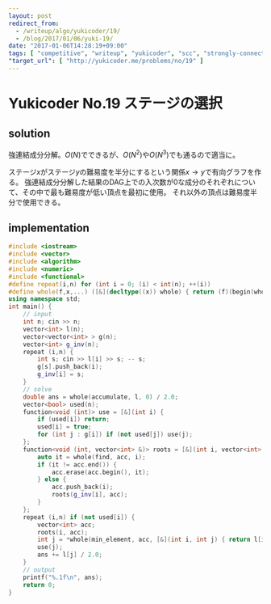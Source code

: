 ```yaml
---
layout: post
redirect_from:
  - /writeup/algo/yukicoder/19/
  - /blog/2017/01/06/yuki-19/
date: "2017-01-06T14:28:19+09:00"
tags: [ "competitive", "writeup", "yukicoder", "scc", "strongly-connected-components-decomposition", "graph" ]
"target_url": [ "http://yukicoder.me/problems/no/19" ]
---
```


# Yukicoder No.19 ステージの選択

## solution

強連結成分分解。$O(N)$でできるが、$O(N^2)$や$O(N^3)$でも通るので適当に。

ステージ$x$がステージ$y$の難易度を半分にするという関係$x \to y$で有向グラフを作る。
強連結成分分解した結果のDAG上での入次数が$0$な成分のそれぞれについて、その中で最も難易度が低い頂点を最初に使用。
それ以外の頂点は難易度半分で使用できる。

## implementation

``` c++
#include <iostream>
#include <vector>
#include <algorithm>
#include <numeric>
#include <functional>
#define repeat(i,n) for (int i = 0; (i) < int(n); ++(i))
#define whole(f,x,...) ([&](decltype((x)) whole) { return (f)(begin(whole), end(whole), ## __VA_ARGS__); })(x)
using namespace std;
int main() {
    // input
    int n; cin >> n;
    vector<int> l(n);
    vector<vector<int> > g(n);
    vector<int> g_inv(n);
    repeat (i,n) {
        int s; cin >> l[i] >> s; -- s;
        g[s].push_back(i);
        g_inv[i] = s;
    }
    // solve
    double ans = whole(accumulate, l, 0) / 2.0;
    vector<bool> used(n);
    function<void (int)> use = [&](int i) {
        if (used[i]) return;
        used[i] = true;
        for (int j : g[i]) if (not used[j]) use(j);
    };
    function<void (int, vector<int> &)> roots = [&](int i, vector<int> & acc) {
        auto it = whole(find, acc, i);
        if (it != acc.end()) {
            acc.erase(acc.begin(), it);
        } else {
            acc.push_back(i);
            roots(g_inv[i], acc);
        }
    };
    repeat (i,n) if (not used[i]) {
        vector<int> acc;
        roots(i, acc);
        int j = *whole(min_element, acc, [&](int i, int j) { return l[i] < l[j]; });
        use(j);
        ans += l[j] / 2.0;
    }
    // output
    printf("%.1f\n", ans);
    return 0;
}
```
